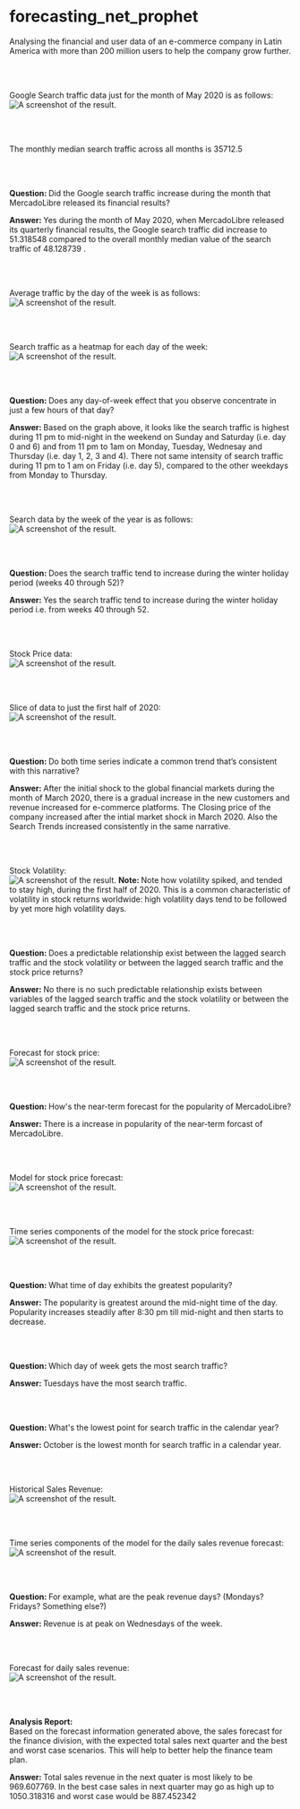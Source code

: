 # forecasting_net_prophet
Analysing the financial and user data of an e-commerce company in Latin America with more than 200 million users to help the company grow further.

<br> </br>

Google Search traffic data just for the month of May 2020 is as follows:<br>
![A screenshot of the result.](Images/Image01.png)

<br> </br>

The monthly median search traffic across all months is 35712.5

<br></br>

<b> Question: </b> Did the Google search traffic increase during the month that MercadoLibre released its financial results?

<b> Answer: </b> Yes during the month of May 2020, when MercadoLibre released its quarterly financial results, the Google search traffic did increase to 51.318548 compared to the overall monthly median value of the search traffic of 48.128739 .

<br> </br>

Average traffic by the day of the week is as follows:<br>
![A screenshot of the result.](Images/Image02.png)

<br> </br>

Search traffic as a heatmap for each day of the week:<br>
![A screenshot of the result.](Images/Image03.png)

<br></br>

<b> Question: </b> Does any day-of-week effect that you observe concentrate in just a few hours of that day?

<b> Answer: </b> Based on the graph above, it looks like the search traffic is highest during 11 pm to mid-night in the weekend on Sunday and Saturday (i.e. day 0 and 6) and from 11 pm to 1am on Monday, Tuesday, Wednesay and Thursday (i.e. day 1, 2, 3 and 4). There not same intensity of search traffic during 11 pm to 1 am on Friday (i.e. day 5), compared to the other weekdays from Monday to Thursday.

<br> </br>

Search data by the week of the year is as follows:<br>
![A screenshot of the result.](Images/Image04.png)

<br> </br>

<b> Question: </b> Does the search traffic tend to increase during the winter holiday period (weeks 40 through 52)?

<b> Answer: </b> Yes the search traffic tend to increase during the winter holiday period i.e. from weeks 40 through 52.

<br> </br>

Stock Price data: <br>
![A screenshot of the result.](Images/Image05.png)

<br> </br>

Slice of data to just the first half of 2020: <br>
![A screenshot of the result.](Images/Image06.png)

<br> </br>

<b> Question: </b> Do both time series indicate a common trend that’s consistent with this narrative?

<b> Answer: </b> After the initial shock to the global financial markets during the month of March 2020, there is a gradual increase in the new customers and revenue increased for e-commerce platforms. The Closing price of the company increased after the intial market shock in March 2020. Also the Search Trends increased consistently in the same narrative.

<br> </br>

Stock Volatility: <br>
![A screenshot of the result.](Images/Image07.png)
<b> Note: </b> Note how volatility spiked, and tended to stay high, during the first half of 2020. This is a common characteristic of volatility in stock returns worldwide: high volatility days tend to be followed by yet more high volatility days.

<br> </br>

<b> Question: </b> Does a predictable relationship exist between the lagged search traffic and the stock volatility or between the lagged search traffic and the stock price returns?

<b> Answer: </b> No there is no such predictable relationship exists between variables of the lagged search traffic and the stock volatility or between the lagged search traffic and the stock price returns.

<br> </br>

Forecast for stock price: <br>
![A screenshot of the result.](Images/Image08.png)

<br> </br>

<b> Question: </b> How's the near-term forecast for the popularity of MercadoLibre?

<b> Answer: </b> There is a increase in popularity of the near-term forcast of MercadoLibre.

<br> </br>

Model for stock price forecast: <br>
![A screenshot of the result.](Images/Image09.png)


<br> </br>

Time series components of the model for the stock price forecast: <br>
![A screenshot of the result.](Images/Image10.png)

<br> </br>

<b> Question: </b> What time of day exhibits the greatest popularity?

<b> Answer: </b> The popularity is greatest around the mid-night time of the day. Popularity increases steadily after 8:30 pm till mid-night and then starts to decrease.

<br> </br>

<b> Question: </b> Which day of week gets the most search traffic?

<b> Answer: </b> Tuesdays have the most search traffic.

<br> </br>

<b> Question: </b> What's the lowest point for search traffic in the calendar year?

<b> Answer: </b> October is the lowest month for search traffic in a calendar year.

<br> </br>

Historical Sales Revenue: <br>
![A screenshot of the result.](Images/Image11.png)

<br> </br>

Time series components of the model for the daily sales revenue forecast: <br>
![A screenshot of the result.](Images/Image12.png)

<br> </br>

<b> Question: </b> For example, what are the peak revenue days? (Mondays? Fridays? Something else?)

<b> Answer: </b> Revenue is at peak on Wednesdays of the week.

<br> </br>

Forecast for daily sales revenue: <br>
![A screenshot of the result.](Images/Image13.png)

<br> </br>

<b> Analysis Report: </b></br> 
Based on the forecast information generated above, the sales forecast for the finance division, with the expected total sales next quarter and the best and worst case scenarios. This will help to better help the finance team plan. 

<b> Answer: </b> Total sales revenue in the next quater is most likely to be 969.607769. In the best case sales in next quarter may go as high up to 1050.318316 and worst case would be 887.452342

